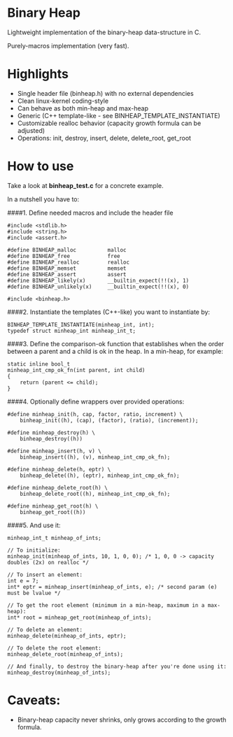 # Binary Heap
Lightweight implementation of the binary-heap data-structure in C.

Purely-macros implementation (very fast).

# Highlights

* Single header file (binheap.h) with no external dependencies
* Clean linux-kernel coding-style
* Can behave as both min-heap and max-heap
* Generic (C++ template-like - see BINHEAP_TEMPLATE_INSTANTIATE)
* Customizable realloc behavior (capacity growth formula can be adjusted)
* Operations: init, destroy, insert, delete, delete_root, get_root

# How to use

Take a look at **binheap_test.c** for a concrete example.

In a nutshell you have to:

####1. Define needed macros and include the header file

  ```
  #include <stdlib.h>
  #include <string.h>
  #include <assert.h>

  #define BINHEAP_malloc          malloc
  #define BINHEAP_free            free
  #define BINHEAP_realloc         realloc
  #define BINHEAP_memset          memset
  #define BINHEAP_assert          assert
  #define BINHEAP_likely(x)       __builtin_expect(!!(x), 1)
  #define BINHEAP_unlikely(x)     __builtin_expect(!!(x), 0)

  #include <binheap.h>
  ```

####2. Instantiate the templates (C++-like) you want to instantiate by:

  ```
  BINHEAP_TEMPLATE_INSTANTIATE(minheap_int, int);
  typedef struct minheap_int minheap_int_t;
  ```

####3. Define the comparison-ok function that establishes when the order between a parent and a child is ok in the heap. In a min-heap, for example:

  ```
  static inline bool_t
  minheap_int_cmp_ok_fn(int parent, int child)
  {
      return (parent <= child);
  }
  ```

####4. Optionally define wrappers over provided operations:

  ```
  #define minheap_init(h, cap, factor, ratio, increment) \
      binheap_init((h), (cap), (factor), (ratio), (increment));

  #define minheap_destroy(h) \
      binheap_destroy((h))

  #define minheap_insert(h, v) \
      binheap_insert((h), (v), minheap_int_cmp_ok_fn);

  #define minheap_delete(h, eptr) \
      binheap_delete((h), (eptr), minheap_int_cmp_ok_fn);

  #define minheap_delete_root(h) \
      binheap_delete_root((h), minheap_int_cmp_ok_fn);

  #define minheap_get_root(h) \
      binheap_get_root((h))
  ```

####5. And use it:

  ```
  minheap_int_t minheap_of_ints;

  // To initialize:
  minheap_init(minheap_of_ints, 10, 1, 0, 0); /* 1, 0, 0 -> capacity doubles (2x) on realloc */

  // To insert an element:
  int e = 7;
  int* eptr = minheap_insert(minheap_of_ints, e); /* second param (e) must be lvalue */

  // To get the root element (minimum in a min-heap, maximum in a max-heap):
  int* root = minheap_get_root(minheap_of_ints);

  // To delete an element:
  minheap_delete(minheap_of_ints, eptr);

  // To delete the root element:
  minheap_delete_root(minheap_of_ints);

  // And finally, to destroy the binary-heap after you're done using it:
  minheap_destroy(minheap_of_ints);
  ```

# Caveats:

* Binary-heap capacity never shrinks, only grows according to the growth formula.
